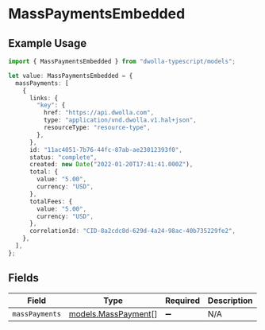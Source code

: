 # MassPaymentsEmbedded

## Example Usage

```typescript
import { MassPaymentsEmbedded } from "dwolla-typescript/models";

let value: MassPaymentsEmbedded = {
  massPayments: [
    {
      links: {
        "key": {
          href: "https://api.dwolla.com",
          type: "application/vnd.dwolla.v1.hal+json",
          resourceType: "resource-type",
        },
      },
      id: "11ac4051-7b76-44fc-87ab-ae23012393f0",
      status: "complete",
      created: new Date("2022-01-20T17:41:41.000Z"),
      total: {
        value: "5.00",
        currency: "USD",
      },
      totalFees: {
        value: "5.00",
        currency: "USD",
      },
      correlationId: "CID-8a2cdc8d-629d-4a24-98ac-40b735229fe2",
    },
  ],
};
```

## Fields

| Field                                            | Type                                             | Required                                         | Description                                      |
| ------------------------------------------------ | ------------------------------------------------ | ------------------------------------------------ | ------------------------------------------------ |
| `massPayments`                                   | [models.MassPayment](../models/masspayment.md)[] | :heavy_minus_sign:                               | N/A                                              |